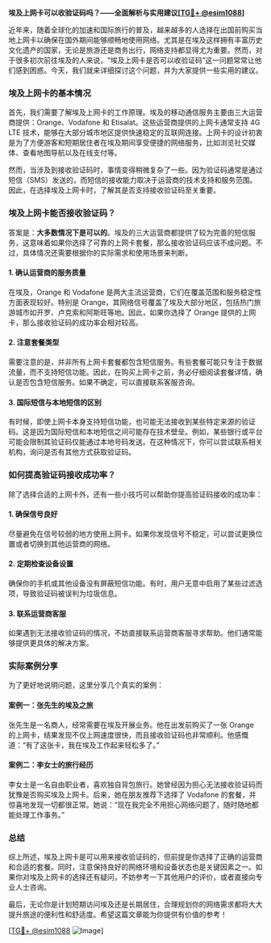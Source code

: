 **埃及上网卡可以收验证码吗？——全面解析与实用建议[[TG💪+ @esim1088](https://t.me/s/esim1088)]**

近年来，随着全球化的加速和国际旅行的普及，越来越多的人选择在出国前购买当地上网卡以确保在国外期间能够顺畅地使用网络。尤其是在埃及这样拥有丰富历史文化遗产的国家，无论是旅游还是商务出行，网络支持都显得尤为重要。然而，对于很多初次前往埃及的人来说，“埃及上网卡是否可以收验证码”这一问题常常让他们感到困惑。今天，我们就来详细探讨这个问题，并为大家提供一些实用的建议。

### 埃及上网卡的基本情况

首先，我们需要了解埃及上网卡的工作原理。埃及的移动通信服务主要由三大运营商提供：Orange、Vodafone 和 Etisalat。这些运营商提供的上网卡通常支持 4G LTE 技术，能够在大部分城市地区提供快速稳定的互联网连接。上网卡的设计初衷是为了方便游客和短期居住者在埃及期间享受便捷的网络服务，比如浏览社交媒体、查看地图导航以及在线支付等。

然而，当涉及到接收验证码时，事情变得稍微复杂了一些。因为验证码通常是通过短信（SMS）发送的，而短信的接收能力取决于运营商的技术支持和服务范围。因此，在选择埃及上网卡时，了解其是否支持接收验证码至关重要。

### 埃及上网卡能否接收验证码？

答案是：**大多数情况下是可以的**。埃及的三大运营商都提供了较为完善的短信服务，这意味着如果你选择了可靠的上网卡套餐，那么接收验证码应该不成问题。不过，具体情况还需要根据你的实际需求和使用场景来判断。

#### 1. 确认运营商的服务质量
在埃及，Orange 和 Vodafone 是两大主流运营商，它们在覆盖范围和服务稳定性方面表现较好。特别是 Orange，其网络信号覆盖了埃及大部分地区，包括热门旅游城市如开罗、卢克索和阿斯旺等地。因此，如果你选择了 Orange 提供的上网卡，那么接收验证码的成功率会相对较高。

#### 2. 注意套餐类型
需要注意的是，并非所有上网卡套餐都包含短信服务。有些套餐可能只专注于数据流量，而不支持短信功能。因此，在购买上网卡之前，务必仔细阅读套餐详情，确认是否包含短信服务。如果不确定，可以直接联系客服咨询。

#### 3. 国际短信与本地短信的区别
有时候，即使上网卡本身支持短信功能，也可能无法接收到某些特定来源的验证码。这是因为国际短信和本地短信之间可能存在技术壁垒。例如，某些银行或平台可能会限制其验证码仅能通过本地号码发送。在这种情况下，你可以尝试联系相关机构，询问是否有其他方式获取验证码。

### 如何提高验证码接收成功率？

除了选择合适的上网卡外，还有一些小技巧可以帮助你提高验证码接收的成功率：

#### 1. 确保信号良好
尽量避免在信号较弱的地方使用上网卡。如果你发现信号不稳定，可以尝试更换位置或者切换到其他运营商的网络。

#### 2. 定期检查设备设置
确保你的手机或其他设备没有屏蔽短信功能。有时，用户无意中启用了某些过滤选项，导致验证码被误判为垃圾信息。

#### 3. 联系运营商客服
如果遇到无法接收验证码的情况，不妨直接联系运营商客服寻求帮助。他们通常能够提供更具体的解决方案。

### 实际案例分享

为了更好地说明问题，这里分享几个真实的案例：

#### 案例一：张先生的埃及之旅
张先生是一名商人，经常需要在埃及开展业务。他在出发前购买了一张 Orange 的上网卡，结果发现不仅上网速度很快，而且接收验证码也非常顺利。他感慨道：“有了这张卡，我在埃及工作起来轻松多了。”

#### 案例二：李女士的旅行经历
李女士是一名自由职业者，喜欢独自背包旅行。她曾经因为担心无法接收验证码而犹豫是否购买埃及上网卡。后来，她在朋友推荐下选择了 Vodafone 的套餐，并惊喜地发现一切都很正常。她说：“现在我完全不用担心网络问题了，随时随地都能处理工作事务。”

### 总结

综上所述，埃及上网卡是可以用来接收验证码的，但前提是你选择了正确的运营商和合适的套餐。同时，注意保持良好的网络环境和设备状态也是关键因素之一。如果你对埃及上网卡的选择还有疑问，不妨参考一下其他用户的评价，或者直接向专业人士咨询。

最后，无论你是计划短期访问埃及还是长期居住，合理规划你的网络需求都将大大提升旅途的便利性和舒适度。希望这篇文章能为你提供有价值的参考！

[[TG💪+ @esim1088](https://t.me/s/esim1088) ![Image](https://i.postimg.cc/4NQfJmqS/Snipaste-2025-05-13-00-14-12.png)]